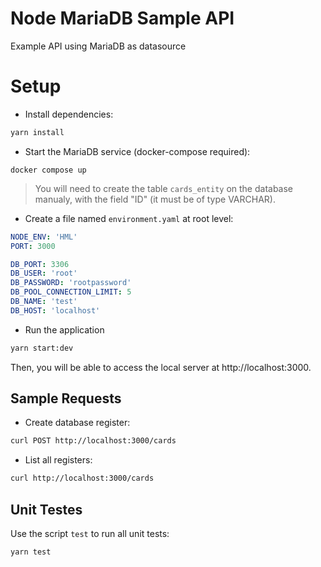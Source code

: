 # Node MariaDB Sample API
Example API using MariaDB as datasource

# Setup

- Install dependencies:
```bash
yarn install
```

- Start the MariaDB service (docker-compose required):
```
docker compose up
```
> You will need to create the table `cards_entity` on the database manualy, with the field "ID" (it must be of type VARCHAR).

- Create a file named `environment.yaml` at root level:
```yaml
NODE_ENV: 'HML'
PORT: 3000

DB_PORT: 3306
DB_USER: 'root'
DB_PASSWORD: 'rootpassword'
DB_POOL_CONNECTION_LIMIT: 5
DB_NAME: 'test'
DB_HOST: 'localhost'
```

- Run the application
```bash
yarn start:dev
```

Then, you will be able to access the local server at http://localhost:3000.

## Sample Requests

- Create database register:
```bash
curl POST http://localhost:3000/cards
```

- List all registers:
```bash
curl http://localhost:3000/cards
```

## Unit Testes
Use the script `test` to run all unit tests: 
```bash
yarn test
```
